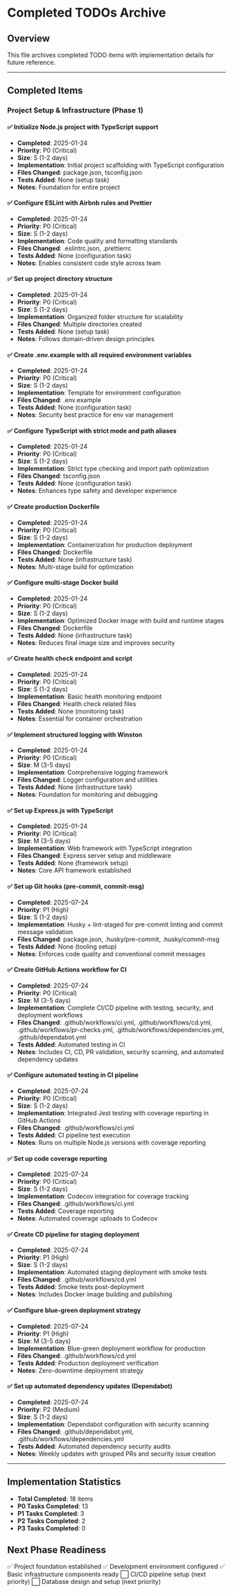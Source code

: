 # Completed TODOs Archive

## Overview
This file archives completed TODO items with implementation details for future reference.

---

## Completed Items

### Project Setup & Infrastructure (Phase 1)

#### ✅ Initialize Node.js project with TypeScript support
- **Completed**: 2025-01-24
- **Priority**: P0 (Critical)
- **Size**: S (1-2 days)
- **Implementation**: Initial project scaffolding with TypeScript configuration
- **Files Changed**: package.json, tsconfig.json
- **Tests Added**: None (setup task)
- **Notes**: Foundation for entire project

#### ✅ Configure ESLint with Airbnb rules and Prettier
- **Completed**: 2025-01-24
- **Priority**: P0 (Critical)
- **Size**: S (1-2 days)
- **Implementation**: Code quality and formatting standards
- **Files Changed**: .eslintrc.json, .prettierrc
- **Tests Added**: None (configuration task)
- **Notes**: Enables consistent code style across team

#### ✅ Set up project directory structure
- **Completed**: 2025-01-24
- **Priority**: P0 (Critical)
- **Size**: S (1-2 days)
- **Implementation**: Organized folder structure for scalability
- **Files Changed**: Multiple directories created
- **Tests Added**: None (setup task)
- **Notes**: Follows domain-driven design principles

#### ✅ Create .env.example with all required environment variables
- **Completed**: 2025-01-24
- **Priority**: P0 (Critical)
- **Size**: S (1-2 days)
- **Implementation**: Template for environment configuration
- **Files Changed**: .env.example
- **Tests Added**: None (configuration task)
- **Notes**: Security best practice for env var management

#### ✅ Configure TypeScript with strict mode and path aliases
- **Completed**: 2025-01-24
- **Priority**: P0 (Critical)
- **Size**: S (1-2 days)
- **Implementation**: Strict type checking and import path optimization
- **Files Changed**: tsconfig.json
- **Tests Added**: None (configuration task)
- **Notes**: Enhances type safety and developer experience

#### ✅ Create production Dockerfile
- **Completed**: 2025-01-24
- **Priority**: P0 (Critical)
- **Size**: S (1-2 days)
- **Implementation**: Containerization for production deployment
- **Files Changed**: Dockerfile
- **Tests Added**: None (infrastructure task)
- **Notes**: Multi-stage build for optimization

#### ✅ Configure multi-stage Docker build
- **Completed**: 2025-01-24
- **Priority**: P0 (Critical)
- **Size**: S (1-2 days)
- **Implementation**: Optimized Docker image with build and runtime stages
- **Files Changed**: Dockerfile
- **Tests Added**: None (infrastructure task)
- **Notes**: Reduces final image size and improves security

#### ✅ Create health check endpoint and script
- **Completed**: 2025-01-24
- **Priority**: P0 (Critical)
- **Size**: S (1-2 days)
- **Implementation**: Basic health monitoring endpoint
- **Files Changed**: Health check related files
- **Tests Added**: None (monitoring task)
- **Notes**: Essential for container orchestration

#### ✅ Implement structured logging with Winston
- **Completed**: 2025-01-24
- **Priority**: P0 (Critical)
- **Size**: M (3-5 days)
- **Implementation**: Comprehensive logging framework
- **Files Changed**: Logger configuration and utilities
- **Tests Added**: None (infrastructure task)
- **Notes**: Foundation for monitoring and debugging

#### ✅ Set up Express.js with TypeScript
- **Completed**: 2025-01-24
- **Priority**: P0 (Critical)
- **Size**: M (3-5 days)
- **Implementation**: Web framework with TypeScript integration
- **Files Changed**: Express server setup and middleware
- **Tests Added**: None (framework setup)
- **Notes**: Core API framework established

#### ✅ Set up Git hooks (pre-commit, commit-msg)
- **Completed**: 2025-07-24
- **Priority**: P1 (High)
- **Size**: S (1-2 days)
- **Implementation**: Husky + lint-staged for pre-commit linting and commit message validation
- **Files Changed**: package.json, .husky/pre-commit, .husky/commit-msg
- **Tests Added**: None (tooling setup)
- **Notes**: Enforces code quality and conventional commit messages

#### ✅ Create GitHub Actions workflow for CI
- **Completed**: 2025-07-24
- **Priority**: P0 (Critical)
- **Size**: M (3-5 days)
- **Implementation**: Complete CI/CD pipeline with testing, security, and deployment workflows
- **Files Changed**: .github/workflows/ci.yml, .github/workflows/cd.yml, .github/workflows/pr-checks.yml, .github/workflows/dependencies.yml, .github/dependabot.yml
- **Tests Added**: Automated testing in CI
- **Notes**: Includes CI, CD, PR validation, security scanning, and automated dependency updates

#### ✅ Configure automated testing in CI pipeline
- **Completed**: 2025-07-24
- **Priority**: P0 (Critical)
- **Size**: S (1-2 days)
- **Implementation**: Integrated Jest testing with coverage reporting in GitHub Actions
- **Files Changed**: .github/workflows/ci.yml
- **Tests Added**: CI pipeline test execution
- **Notes**: Runs on multiple Node.js versions with coverage reporting

#### ✅ Set up code coverage reporting
- **Completed**: 2025-07-24
- **Priority**: P0 (Critical)
- **Size**: S (1-2 days)
- **Implementation**: Codecov integration for coverage tracking
- **Files Changed**: .github/workflows/ci.yml
- **Tests Added**: Coverage reporting
- **Notes**: Automated coverage uploads to Codecov

#### ✅ Create CD pipeline for staging deployment
- **Completed**: 2025-07-24
- **Priority**: P1 (High)
- **Size**: S (1-2 days)
- **Implementation**: Automated staging deployment with smoke tests
- **Files Changed**: .github/workflows/cd.yml
- **Tests Added**: Smoke tests post-deployment
- **Notes**: Includes Docker image building and publishing

#### ✅ Configure blue-green deployment strategy
- **Completed**: 2025-07-24
- **Priority**: P1 (High)
- **Size**: M (3-5 days)
- **Implementation**: Blue-green deployment workflow for production
- **Files Changed**: .github/workflows/cd.yml
- **Tests Added**: Production deployment verification
- **Notes**: Zero-downtime deployment strategy

#### ✅ Set up automated dependency updates (Dependabot)
- **Completed**: 2025-07-24
- **Priority**: P2 (Medium)
- **Size**: S (1-2 days)
- **Implementation**: Dependabot configuration with security scanning
- **Files Changed**: .github/dependabot.yml, .github/workflows/dependencies.yml
- **Tests Added**: Automated dependency security audits
- **Notes**: Weekly updates with grouped PRs and security issue creation

---

## Implementation Statistics
- **Total Completed**: 18 items
- **P0 Tasks Completed**: 13
- **P1 Tasks Completed**: 3
- **P2 Tasks Completed**: 2
- **P3 Tasks Completed**: 0

## Next Phase Readiness
✅ Project foundation established
✅ Development environment configured
✅ Basic infrastructure components ready
⬜ CI/CD pipeline setup (next priority)
⬜ Database design and setup (next priority)